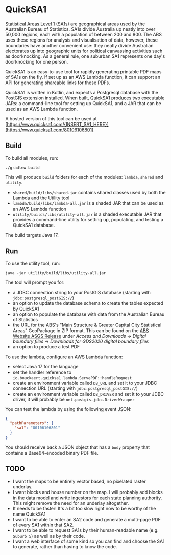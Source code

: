 # QuickSA1
[Statistical Areas Level 1 (SA1s)](https://www.abs.gov.au/statistics/standards/australian-statistical-geography-standard-asgs-edition-3/latest-release) are geographical areas used by the Australian Bureau of Statistics. SA1s divide Australia up neatly into over 50,000 regions, each with a population of between 200 and 800. The ABS uses these regions for analysis and visualisation of data, however, these boundaries have another convenient use: they neatly divide Australian electorates up into geographic units for political canvassing activities such as doorknocking. As a general rule, one suburban SA1 represents one day's doorknocking for one person.

QuickSA1 is an easy-to-use tool for rapidly generating printable PDF maps of SA1s on the fly. If set up as an AWS Lambda function, it can support an API for generating shareable links for these PDFs.

QuickSA1 is written in Kotlin, and expects a Postgresql database with the PostGIS extension installed. When built, QuickSA1 produces two executable JARs: a command-line tool for setting up QuickSA1, and a JAR that can be used as an AWS Lambda function.

A hosted version of this tool can be used at [https://www.quicksa1.com/{INSERT_SA1_HERE}](https://www.quicksa1.com/80106106801)

## Build
To build all modules, run:

`./gradlew build`

This will produce `build` folders for each of the modules: `lambda`, `shared` and `utility`.
- `shared/build/libs/shared.jar` contains shared classes used by both the Lambda and the Utility tool
- `lambda/build/libs/lambda-all.jar` is a shaded JAR that can be used as an AWS Lambda function
- `utility/builds/libs/utility-all.jar` is a shaded executable JAR that provides a command-line utility for setting up, populating, and testing a QuickSA1 database.

The build targets Java 17.

## Run
To use the utility tool, run:

`java -jar utility/build/libs/utility-all.jar`

The tool will prompt you for:
- a JDBC connection string to your PostGIS database (starting with `jdbc:postgresql_postGIS://`)
- an option to update the database schema to create the tables expected by QuickSA1
- an option to populate the database with data from the Australian Bureau of Statistics
- the URL for the ABS's "Main Structure & Greater Capital City Statistical Areas" GeoPackage in ZIP format. This can be found on the [ABS Website ASGS Release]((https://www.abs.gov.au/statistics/standards/australian-statistical-geography-standard-asgs-edition-3/latest-release)) under *Access and Downloads* → *Digital boundary files* → *Downloads for GDS2020 digital boundary files*
- an option to produce a test PDF

To use the lambda, configure an AWS Lambda function:
- select Java 17 for the language
- set the handler reference to `io.bouckaert.quicksa1.lambda.ServePDF::handleRequest`
- create an environment variable called `DB_URL` and set it to your JDBC connection URL (starting with `jdbc:postgresql_postGIS://`)
- create an environment variable called `DB_DRIVER` and set it to your JDBC driver, it will probably be `net.postgis.jdbc.DriverWrapper`

You can test the lambda by using the following event JSON:

```json
{
  "pathParameters": {
    "sa1": "80106106801"
  }
}
```

You should receive back a JSON object that has a `body` property that contains a Base64-encoded binary PDF file.

## TODO
- I want the maps to be entirely vector based, no pixelated raster underlay.
- I want blocks and house number on the map. I will probably add blocks in the data model and write ingestors for each state planning authority. This might remove the need for an underlay altogether.
- It needs to be faster! It's a bit too slow right now to be worthy of the name QuickSA1
- I want to be able to enter an SA2 code and generate a multi-page PDF of every SA1 within that SA2.
- I want to be able to request SA1s by their human-readable name (e.g. `Suburb 5`) as well as by their code.
- I want a web interface of some kind so you can find and choose the SA1 to generate, rather than having to know the code.
